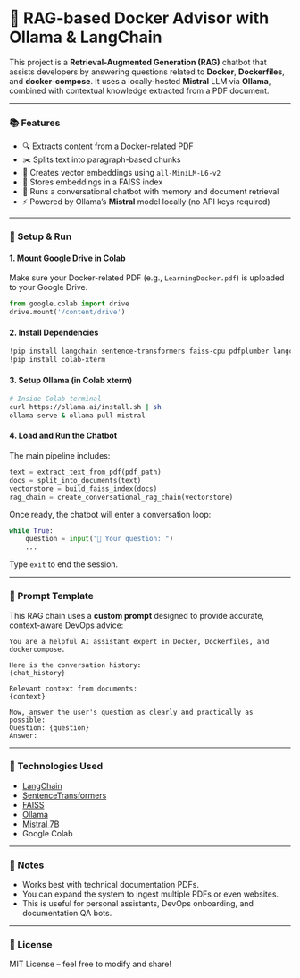 # 🐳 RAG-based Docker Advisor with Ollama & LangChain

This project is a **Retrieval-Augmented Generation (RAG)** chatbot that assists developers by answering questions related to **Docker**, **Dockerfiles**, and **docker-compose**. It uses a locally-hosted **Mistral** LLM via **Ollama**, combined with contextual knowledge extracted from a PDF document.

---

### 📚 Features

* 🔍 Extracts content from a Docker-related PDF
* ✂️ Splits text into paragraph-based chunks
* 🔗 Creates vector embeddings using `all-MiniLM-L6-v2`
* 🧠 Stores embeddings in a FAISS index
* 💬 Runs a conversational chatbot with memory and document retrieval
* ⚡ Powered by Ollama’s **Mistral** model locally (no API keys required)

---

### 🚀 Setup & Run

#### 1. Mount Google Drive in Colab

Make sure your Docker-related PDF (e.g., `LearningDocker.pdf`) is uploaded to your Google Drive.

```python
from google.colab import drive
drive.mount('/content/drive')
```

#### 2. Install Dependencies

```bash
!pip install langchain sentence-transformers faiss-cpu pdfplumber langchain-community langchain-ollama
!pip install colab-xterm
```

#### 3. Setup Ollama (in Colab xterm)

```bash
# Inside Colab terminal
curl https://ollama.ai/install.sh | sh
ollama serve & ollama pull mistral
```

#### 4. Load and Run the Chatbot

The main pipeline includes:

```python
text = extract_text_from_pdf(pdf_path)
docs = split_into_documents(text)
vectorstore = build_faiss_index(docs)
rag_chain = create_conversational_rag_chain(vectorstore)
```

Once ready, the chatbot will enter a conversation loop:

```python
while True:
    question = input("💬 Your question: ")
    ...
```

Type `exit` to end the session.

---

### 🧠 Prompt Template

This RAG chain uses a **custom prompt** designed to provide accurate, context-aware DevOps advice:

```text
You are a helpful AI assistant expert in Docker, Dockerfiles, and dockercompose.

Here is the conversation history:
{chat_history}

Relevant context from documents:
{context}

Now, answer the user's question as clearly and practically as possible:
Question: {question}
Answer:
```

---

### 🧹 Technologies Used

* [LangChain](https://github.com/langchain-ai/langchain)
* [SentenceTransformers](https://www.sbert.net/)
* [FAISS](https://github.com/facebookresearch/faiss)
* [Ollama](https://ollama.ai)
* [Mistral 7B](https://mistral.ai/)
* Google Colab

---

### 📌 Notes

* Works best with technical documentation PDFs.
* You can expand the system to ingest multiple PDFs or even websites.
* This is useful for personal assistants, DevOps onboarding, and documentation QA bots.

---

### 📖 License

MIT License – feel free to modify and share!
